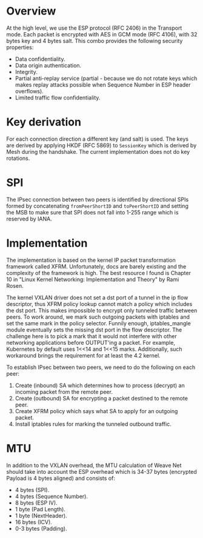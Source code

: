 # Overview

At the high level, we use the ESP protocol (RFC 2406) in the Transport mode.
Each packet is encrypted with AES in GCM mode (RFC 4106), with 32 bytes key
and 4 bytes salt. This combo provides the following security properties:

* Data confidentiality.
* Data origin authentication.
* Integrity.
* Partial anti-replay service (partial - because we do not rotate keys which
  makes replay attacks possible when Sequence Number in ESP header overflows).
* Limited traffic flow confidentiality.

# Key derivation

For each connection direction a different key (and salt) is used. The keys
are derived by applying HKDF (RFC 5869) to `SessionKey` which is derived by Mesh
during the handshake. The current implementation does not do key rotations.

# SPI

The IPsec connection between two peers is identified by directional SPIs
formed by concatenating `fromPeerShortID` and `toPeerShortID` and setting
the MSB to make sure that SPI does not fall into 1-255 range which is reserved
by IANA.

# Implementation

The implementation is based on the kernel IP packet transformation framework
called XFRM. Unfortunately, docs are barely existing and the complexity of
the framework is high. The best resource I found is Chapter 10 in
"Linux Kernel Networking: Implementation and Theory" by Rami Rosen.

The kernel VXLAN driver does not set a dst port of a tunnel in the ip flow
descriptor, thus XFRM policy lookup cannot match a policy which includes
the dst port. This makes impossible to encrypt only tunneled traffic between
peers. To work around, we mark such outgoing packets with iptables and set
the same mark in the policy selector. Funnily enough, iptables_mangle module
eventually sets the missing dst port in the flow descriptor. The challenge
here is to pick a mark that it would not interfere with other networking
applications before OUTPUT'ing a packet. For example, Kubernetes by default
uses 1<<14 and 1<<15 marks. Additionally, such workaround brings
the requirement for at least the 4.2 kernel.

To establish IPsec between two peers, we need to do the following on each
peer:

1. Create (inbound) SA which determines how to process (decrypt) an
   incoming packet from the remote peer.
2. Create (outbound) SA for encrypting a packet destined to the remote
   peer.
3. Create XFRM policy which says what SA to apply for an outgoing packet.
4. Install iptables rules for marking the tunneled outbound traffic.

# MTU

In addition to the VXLAN overhead, the MTU calculation of Weave Net should
take into account the ESP overhead which is 34-37 bytes (encrypted Payload is 4
bytes aligned) and consists of:

* 4 bytes (SPI).
* 4 bytes (Sequence Number).
* 8 bytes (ESP IV).
* 1 byte (Pad Length).
* 1 byte (NextHeader).
* 16 bytes (ICV).
* 0-3 bytes (Padding).
